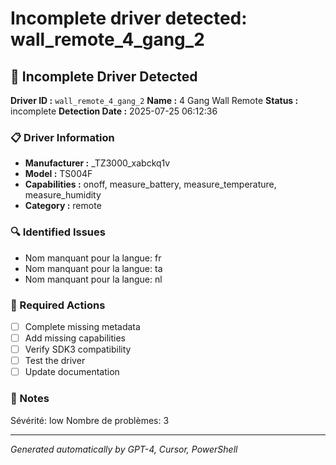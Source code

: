 # Incomplete driver detected: wall_remote_4_gang_2

## 🚨 Incomplete Driver Detected

**Driver ID :** `wall_remote_4_gang_2`
**Name :** 4 Gang Wall Remote
**Status :** incomplete
**Detection Date :** 2025-07-25 06:12:36

### 📋 Driver Information
- **Manufacturer :** _TZ3000_xabckq1v
- **Model :** TS004F
- **Capabilities :** onoff, measure_battery, measure_temperature, measure_humidity
- **Category :** remote

### 🔍 Identified Issues
- Nom manquant pour la langue: fr
- Nom manquant pour la langue: ta
- Nom manquant pour la langue: nl

### 🎯 Required Actions
- [ ] Complete missing metadata
- [ ] Add missing capabilities
- [ ] Verify SDK3 compatibility
- [ ] Test the driver
- [ ] Update documentation

### 📝 Notes
Sévérité: low
Nombre de problèmes: 3

---
*Generated automatically by GPT-4, Cursor, PowerShell*

